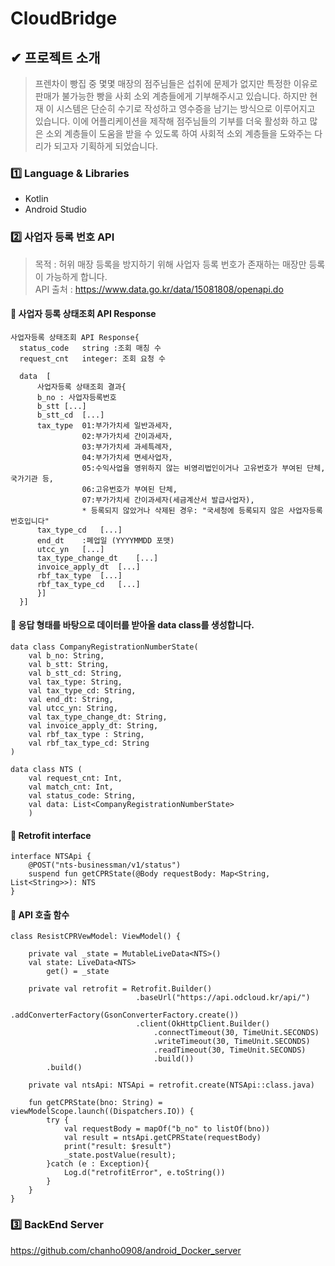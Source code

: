 # CloudBridge

## ✔ 프로젝트 소개
> 프렌차이 빵집 중 몇몇 매장의 점주님들은 섭취에 문제가 없지만 특정한 이유로 판매가 불가능한 빵을 
사회 소외 계층들에게 기부해주시고 있습니다. 하지만 현재 이 시스템은 단순히 수기로 작성하고 영수증을
남기는 방식으로 이루어지고 있습니다. 이에 어플리케이션을 제작해 점주님들의 기부를 더욱 활성화 하고 많은 소외 계층들이 도움을
받을 수 있도록 하여 사회적 소외 계층들을 도와주는 다리가 되고자 기획하게 되었습니다.  

### 1️⃣ Language & Libraries
* Kotlin  
* Android Studio

### 2️⃣ 사업자 등록 번호 API
> 목적 : 허위 매장 등록을 방지하기 위해 사업자 등록 번호가 존재하는 매장만 등록이 가능하게 합니다.  
API 출처 : <https://www.data.go.kr/data/15081808/openapi.do>

#### 🎉 사업자 등록 상태조회 API Response
```
사업자등록 상태조회 API Response{
  status_code	string :조회 매칭 수
  request_cnt	integer: 조회 요청 수
  
  data	[
      사업자등록 상태조회 결과{
      b_no : 사업자등록번호
      b_stt	[...]
      b_stt_cd	[...]
      tax_type	01:부가가치세 일반과세자,
                02:부가가치세 간이과세자,
                03:부가가치세 과세특례자,
                04:부가가치세 면세사업자,
                05:수익사업을 영위하지 않는 비영리법인이거나 고유번호가 부여된 단체,국가기관 등,
                06:고유번호가 부여된 단체,
                07:부가가치세 간이과세자(세금계산서 발급사업자),
                * 등록되지 않았거나 삭제된 경우: "국세청에 등록되지 않은 사업자등록번호입니다"
      tax_type_cd	[...]
      end_dt	:폐업일 (YYYYMMDD 포맷)
      utcc_yn	[...]
      tax_type_change_dt	[...]
      invoice_apply_dt	[...]
      rbf_tax_type	[...]
      rbf_tax_type_cd	[...]
      }]
  }]
```

#### 🎉 응답 형태를 바탕으로 데이터를 받아올 data class를 생성합니다.
```
data class CompanyRegistrationNumberState(
    val b_no: String, 
    val b_stt: String, 
    val b_stt_cd: String, 
    val tax_type: String,  
    val tax_type_cd: String,
    val end_dt: String,
    val utcc_yn: String,
    val tax_type_change_dt: String,
    val invoice_apply_dt: String,
    val rbf_tax_type : String,
    val rbf_tax_type_cd: String
)

```
```
data class NTS (
    val request_cnt: Int,
    val match_cnt: Int,
    val status_code: String,
    val data: List<CompanyRegistrationNumberState>
    )
```
#### 🎉 Retrofit interface

```
interface NTSApi {
    @POST("nts-businessman/v1/status")
    suspend fun getCPRState(@Body requestBody: Map<String, List<String>>): NTS
}
```
#### 🎉 API 호출 함수
```
class ResistCPRVewModel: ViewModel() {

    private val _state = MutableLiveData<NTS>()
    val state: LiveData<NTS>
        get() = _state

    private val retrofit = Retrofit.Builder()
                            .baseUrl("https://api.odcloud.kr/api/")
                            .addConverterFactory(GsonConverterFactory.create())
                            .client(OkHttpClient.Builder()
                                .connectTimeout(30, TimeUnit.SECONDS)
                                .writeTimeout(30, TimeUnit.SECONDS)
                                .readTimeout(30, TimeUnit.SECONDS)
                                .build())
        .build()

    private val ntsApi: NTSApi = retrofit.create(NTSApi::class.java)

    fun getCPRState(bno: String) = viewModelScope.launch((Dispatchers.IO)) {
        try {
            val requestBody = mapOf("b_no" to listOf(bno))
            val result = ntsApi.getCPRState(requestBody)
            print("result: $result")
            _state.postValue(result);
        }catch (e : Exception){
            Log.d("retrofitError", e.toString())
        }
    }
}
```

### 3️⃣ BackEnd Server  
https://github.com/chanho0908/android_Docker_server

